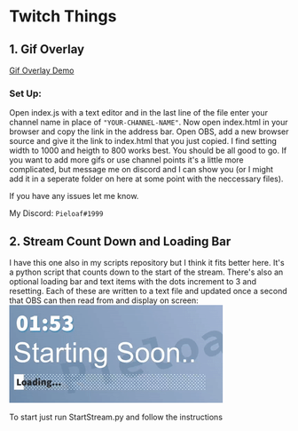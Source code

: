 # Twitch Things

## 1. Gif Overlay

[Gif Overlay Demo](http://www.youtube.com/watch?v=EJ7VcSZDZTY)

### Set Up:

Open index.js with a text editor and in the last line of the file enter your channel name in place of `"YOUR-CHANNEL-NAME"`. Now open index.html in your browser and copy the link in the address bar. Open OBS, add a new browser source and give it the link to index.html that you just copied. I find setting width to 1000 and heigth to 800 works best. You should be all good to go. If you want to add more gifs or use channel points it's a little more complicated, but message me on discord and I can show you (or I might add it in a seperate folder on here at some point with the neccessary files).

If you have any issues let me know.

My Discord: `Pieloaf#1999`

## 2. Stream Count Down and Loading Bar

I have this one also in my scripts repository but I think it fits better here. It's a python script that counts down to the start of the stream. There's also an optional loading bar and text items with the dots increment to 3 and resetting. Each of these are written to a text file and updated once a second that OBS can then read from and display on screen:
![](imgs/countdown.gif)

To start just run StartStream.py and follow the instructions
